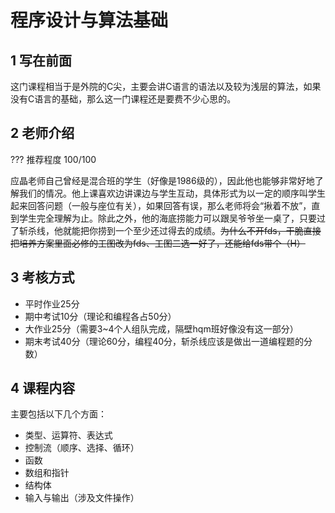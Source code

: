 # 程序设计与算法基础
## 1 写在前面
这门课程相当于是外院的C尖，主要会讲C语言的语法以及较为浅层的算法，如果没有C语言的基础，那么这一门课程还是要费不少心思的。
## 2 老师介绍
??? 推荐程度
    100/100

应晶老师自己曾经是混合班的学生（好像是1986级的），因此他也能够非常好地了解我们的情况。他上课喜欢边讲课边与学生互动，具体形式为以一定的顺序叫学生起来回答问题（一般与座位有关），如果回答有误，那么老师将会“揪着不放”，直到学生完全理解为止。除此之外，他的海底捞能力可以跟吴爷爷坐一桌了，只要过了斩杀线，他就能把你捞到一个至少还过得去的成绩。~~为什么不开fds，干脆直接把培养方案里面必修的工图改为fds、工图二选一好了，还能给fds带个（H）~~
## 3 考核方式
- 平时作业25分
- 期中考试10分（理论和编程各占50分）
- 大作业25分（需要3\~4个人组队完成，隔壁hqm班好像没有这一部分）
- 期末考试40分（理论60分，编程40分，斩杀线应该是做出一道编程题的分数）
## 4 课程内容
主要包括以下几个方面：

- 类型、运算符、表达式
- 控制流（顺序、选择、循环）
- 函数
- 数组和指针
- 结构体
- 输入与输出（涉及文件操作）